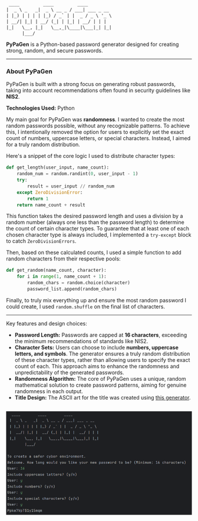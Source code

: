 ```
 ____         ____         ____
|  _ \ _   _|  _ \ __ _ / ___| ___ _ __
| |_) | | | | |_) / _` | |  _ / _ \ '_ \
| __/| |_| | __/ (_| | |_| | __/ | | |
|_|   \__, |_|   \__,_|\____|\___|_| |_|
      |___/
```

**PyPaGen** is a Python-based password generator designed for creating strong, random, and secure passwords.

-----

### About PyPaGen

PyPaGen is built with a strong focus on generating robust passwords, taking into account recommendations often found in security guidelines like **NIS2**.

**Technologies Used:** Python

My main goal for PyPaGen was **randomness**. I wanted to create the most random passwords possible, without any recognizable patterns. To achieve this, I intentionally removed the option for users to explicitly set the exact count of numbers, uppercase letters, or special characters. Instead, I aimed for a truly random distribution.

Here's a snippet of the core logic I used to distribute character types:

```python
def get_length(user_input, name_count):
    random_num = random.randint(0, user_input - 1)
    try:
        result = user_input // random_num
    except ZeroDivisionError:
        return 1
    return name_count + result
```

This function takes the desired password length and uses a division by a random number (always one less than the password length) to determine the count of certain character types. To guarantee that at least one of each chosen character type is always included, I implemented a `try-except` block to catch `ZeroDivisionErrors`.

Then, based on these calculated counts, I used a simple function to add random characters from their respective pools:

```python
def get_random(name_count, character):
    for i in range(1, name_count + 1):
        random_chars = random.choice(character)
        password_list.append(random_chars)
```

Finally, to truly mix everything up and ensure the most random password I could create, I used `random.shuffle` on the final list of characters.

-----
Key features and design choices:

* **Password Length:** Passwords are capped at **16 characters**, exceeding the minimum recommendations of standards like NIS2.
* **Character Sets:** Users can choose to include **numbers, uppercase letters, and symbols**. The generator ensures a truly random distribution of these character types, rather than allowing users to specify the exact count of each. This approach aims to enhance the randomness and unpredictability of the generated passwords.
* **Randomness Algorithm:** The core of PyPaGen uses a unique, random mathematical solution to create password patterns, aiming for genuine randomness in each output.
* **Title Design:** The ASCII art for the title was created using [this generator](https://budavariam.github.io/asciiart-text/).

![Screenshot](Screenshots/PyPaGen.png)
-----

